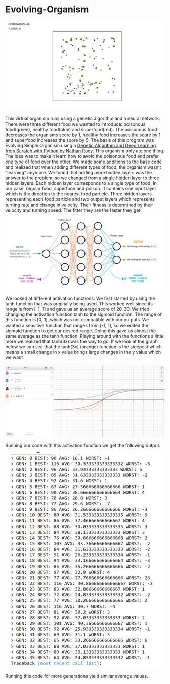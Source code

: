 # Evolving-Organism

![alt text](https://github.com/BinamB/Evolving-Organism/blob/master/sample.gif)

  This virtual organism runs using a genetic algorithm and a neural network. There were three different food we wanted to introduce: poisonous food(green), healthy food(blue) and superfood(red). The poisonous food decreases the organisms score by 1, healthy food increases the score by 1 and superfood increases the score by 5.
The basis of this program was Evolving Simple Organism using a [Genetic Algorithm and Deep Learning from Scratch with Python by Nathan Rooy](https://nathanrooy.github.io/posts/2017-11-30/evolving-simple-organisms-using-a-genetic-algorithm-and-deep-learning/). This organism only ate one thing. The idea was to make it learn how to avoid the poisonous food and prefer one type of food over the other. 
We made some additions to the base code and realized that when adding different types of food, the organism wasn’t “learning” anymore. We found that adding more hidden layers was the answer to the problem, so we changed from a single hidden layer to three hidden layers. Each hidden layer corresponds to a single type of food. 
In our case, regular food, superfood and poison. It contains one input layer which is the direction to the nearest food particle. Three hidden layers representing each food particle and two output layers which represents turning rate and change in velocity. Their fitness is determined by their velocity and turning speed. The fitter they are the faster they get. 

![alt text](https://github.com/BinamB/Evolving-Organism/blob/master/Capture.PNG)

We looked at different activation functions. We first started by using the tanh function that was originally being used. This worked well since its range is from [-1, 1] and gave us an average score of 20-30. We tried changing the activation function tanh to the sigmoid function.  The range of this function is [0, 1], which was not compatible with our outputs.
We wanted a sensitive function that ranges from [-1, 1], so we edited the sigmoid function to get our desired range. Doing this gave us almost the same average as the tanh function. Playing around with the functions a little more we realized that tanh(3x) was the way to go. If we look at the graph below we can see that the tanh(3x) (orange) function is the steepest which means a small 
change in x value brings large changes in the y value which we want 

![alt text](https://github.com/BinamB/Evolving-Organism/blob/master/tanh%20vs%20sigmoid%20functions.PNG)

Running our code with this activation function we get the following output. 

![alt text](https://github.com/BinamB/Evolving-Organism/blob/master/fitness.PNG)

Running this code for more generations yield similar average values.





